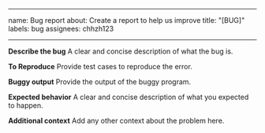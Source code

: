 <!--- Copyright Allo authors. All Rights Reserved. -->
<!--- SPDX-License-Identifier: Apache-2.0  -->

---
name: Bug report
about: Create a report to help us improve
title: "[BUG]"
labels: bug
assignees: chhzh123

---

**Describe the bug**
A clear and concise description of what the bug is.

**To Reproduce**
Provide test cases to reproduce the error.

**Buggy output**
Provide the output of the buggy program.

**Expected behavior**
A clear and concise description of what you expected to happen.

**Additional context**
Add any other context about the problem here.

